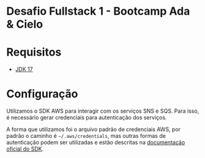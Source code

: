 # Desafio Fullstack 1 -  Bootcamp Ada & Cielo 

# Requisitos

* [JDK 17](https://www.oracle.com/java/technologies/downloads/#java17)

# Configuração


Utilizamos o SDK AWS para interagir com os serviços SNS e SQS. Para isso, é necessário gerar credenciais para autenticação dos serviços.

A forma que utilizamos foi o arquivo padrão de credenciais AWS, por padrão o caminho é `~/.aws/credentials`, mas outras formas de autenticação podem ser utilizadas e estão descritas na [documentação oficial do SDK](https://docs.aws.amazon.com/sdk-for-java/v1/developer-guide/credentials.html).


